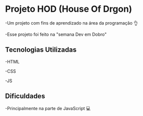 <h1>Projeto HOD (House Of Drgon)</h1>
<p>-Um projeto com fins de aprendizado na área da programação 👌</p>
<p>-Esse projeto foi feito na "semana Dev em Dobro"</p>

 <h2>Tecnologias Utilizadas</h2>
<p>-HTML</p>
<p>-CSS</p>
<P>-JS</P>

<h2>Dificuldades</h2>
<p>-Principalmente na parte de JavaScript 💻</p>

